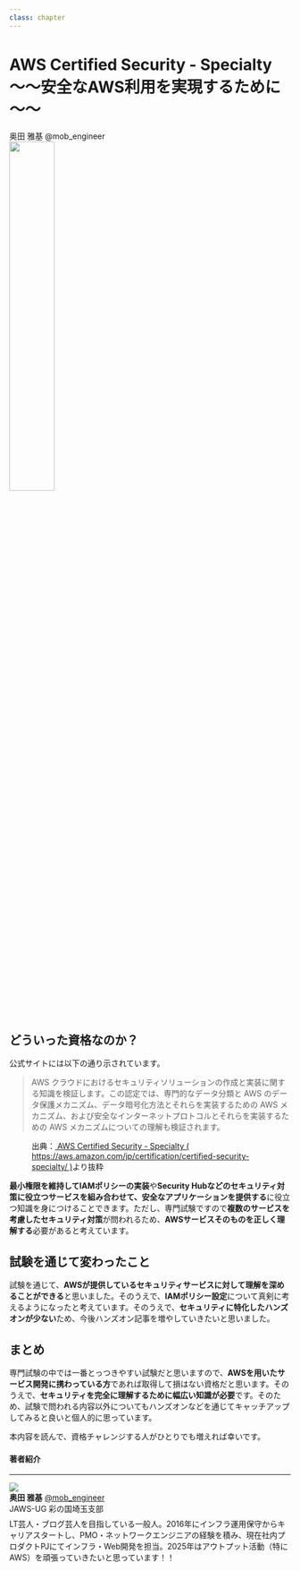 ```yaml
---
class: chapter
---
```


# AWS Certified Security - Specialty　～～安全なAWS利用を実現するために～～

<div class="flush-right">
奥田 雅基 @mob_engineer
</div>

<img src="images/chap-mob_engineer-certificates/aws-certified-security-specialty.png" width="40%">

## どういった資格なのか？

公式サイトには以下の通り示されています。

>AWS クラウドにおけるセキュリティソリューションの作成と実装に関する知識を検証します。この認定では、専門的なデータ分類と AWS のデータ保護メカニズム、データ暗号化方法とそれらを実装するための AWS メカニズム、および安全なインターネットプロトコルとそれらを実装するための AWS メカニズムについての理解も検証されます。

<figure><figcaption>出典：<a href="https://aws.amazon.com/jp/certification/certified-security-specialty/"> AWS Certified Security - Specialty ( https://aws.amazon.com/jp/certification/certified-security-specialty/ )</a>より抜粋</figcaption></figure>

**最小権限を維持してIAMポリシーの実装**や**Security Hubなどのセキュリティ対策に役立つサービスを組み合わせて、安全なアプリケーションを提供する**に役立つ知識を身につけることできます。ただし、専門試験ですので**複数のサービスを考慮したセキュリティ対策**が問われるため、**AWSサービスそのものを正しく理解する**必要があると考えています。

## 試験を通じて変わったこと

試験を通じて、**AWSが提供しているセキュリティサービスに対して理解を深めることができる**と思いました。そのうえで、**IAMポリシー設定**について真剣に考えるようになったと考えています。そのうえで、**セキュリティに特化したハンズオンが少ない**ため、今後ハンズオン記事を増やしていきたいと思いました。

## まとめ

専門試験の中では一番とっつきやすい試験だと思いますので、**AWSを用いたサービス開発に携わっている方**であれば取得して損はない資格だと思います。そのうえで、**セキュリティを完全に理解するために幅広い知識が必要**です。そのため、試験で問われる内容以外についてもハンズオンなどを通じてキャッチアップしてみると良いと個人的に思っています。

本内容を読んで、資格チャレンジする人がひとりでも増えれば幸いです。

#### 著者紹介

---

<div class="author-profile">
    <img src="images/mobengineer.png">
    <div>
        <div>
            <b>奥田 雅基</b>
            <a href="https://x.com/mob_engineer">@mob_engineer</a>
        </div>
        <div>
            JAWS-UG 彩の国埼玉支部
        </div>
    </div>
</div>
<p style="margin-top: 0.5em; margin-bottom: 2em;">
LT芸人・ブログ芸人を目指している一般人。2016年にインフラ運用保守からキャリアスタートし、PMO・ネットワークエンジニアの経験を積み、現在社内プロダクトPJにてインフラ・Web開発を担当。2025年はアウトプット活動（特にAWS）を頑張っていきたいと思っています！！
</p>